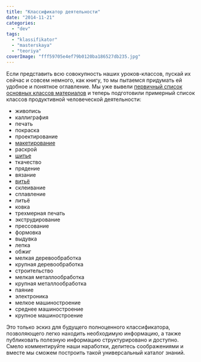 ```yaml
---
title: "Классификатор деятельности"
date: "2014-11-21"
categories: 
  - "dev"
tags: 
  - "klassifikator"
  - "masterskaya"
  - "teoriya"
coverImage: "fff59705e4ef79b0120ba186527db235.jpg"
---
```


Если представить всю совокупность наших уроков-классов, пускай их сейчас и совсем немного, как книгу, то мы пытаемся придумать ей удобное и понятное оглавление. Мы уже вывели [первичный список основных классов материалов](http://ooley.ru/chtoby-ne-putat-sya-v-klassah-nuzhen-klassifikator/ "Чтобы не путаться в классах, нужен классификатор") и теперь подготовили примерный список классов продуктивной человеческой деятельности:

- живопись
- каллиграфия
- печать
- покраска
- проектирование
- [макетирование](http://ooley.ru/maketiruem-domik-dlya-meditatsii/ "Макетируем домик для медитации")
- раскрой
- [шитье](http://ooley.ru/sh-em-mini-koshel-ki-iz-kozhi-i-rezinki/ "Шьем мини-кошельки из кожи и резинки")
- ткачество
- прядение
- вязание
- [витьё](http://ooley.ru/vit-kovriki-iz-verevki-i-kleya/ "Вьем коврики из веревки и клея")
- склеивание
- сплавление
- литьё
- ковка
- трехмерная печать
- экструдирование
- прессование
- формовка
- выдувка
- лепка
- обжиг
- мелкая деревообработка
- крупная деревообработка
- строительство
- мелкая металлообработка
- крупная металлообработка
- паяние
- электроника
- мелкое машиностроение
- среднее машиностроение
- крупное машиностроение

Это только эскиз для будущего полноценного классификатора, позволяющего легко находить необходимую информацию, а также публиковать полезную информацию структурировано и доступно. Смело комментируйте наши наработки, делитесь соображениями и вместе мы сможем построить такой универсальный каталог знаний.
